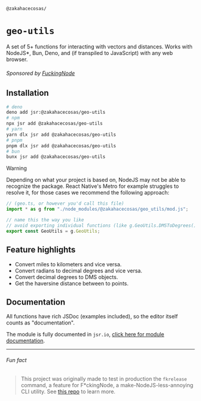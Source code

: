 <!-- markdownlint-disable md001 md041 -->

`@zakahacecosas/`

# `geo-utils`

A set of 5+ functions for interacting with vectors and distances. Works with NodeJS*, Bun, Deno, and (if transpiled to JavaScript) with any web browser.

###### Sponsored by [FuckingNode](#fun-fact)

## Installation

```bash
# deno
deno add jsr:@zakahacecosas/geo-utils
# npm
npx jsr add @zakahacecosas/geo-utils
# yarn
yarn dlx jsr add @zakahacecosas/geo-utils
# pnpm
pnpm dlx jsr add @zakahacecosas/geo-utils
# bun
bunx jsr add @zakahacecosas/geo-utils
```

> [!WARNING]
> Depending on what your project is based on, NodeJS may not be able to recognize the package. React Native's Metro for example struggles to resolve it, for those cases we recommend the following approach:
>
> ```ts
> // (geo.ts, or however you'd call this file)
> import * as g from "./node_modules/@zakahacecosas/geo_utils/mod.js";
>
> // name this the way you like
> // avoid exporting individual functions (like g.GeoUtils.DMSToDegrees()) as some of them don't work if not used from the full object
> export const GeoUtils = g.GeoUtils;
> ```

## Feature highlights

- Convert miles to kilometers and vice versa.
- Convert radians to decimal degrees and vice versa.
- Convert decimal degrees to DMS objects.
- Get the haversine distance between to points.

## Documentation

All functions have rich JSDoc (examples included), so the editor itself counts as "documentation".

The module is fully documented in `jsr.io`, [click here for module documentation](https://jsr.io/@zakahacecosas/geo-utils/doc/~/GeoUtils).

---

###### Fun fact

> This project was originally made to test in production the `fkrelease` command, a feature for F\*ckingNode, a make-NodeJS-less-annoying CLI utility. See [this repo](https://github.com/FuckingNode/FuckingNode) to learn more.

